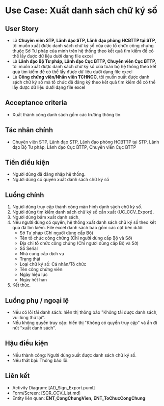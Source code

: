 # Use Case: Xuất danh sách chữ ký số

## User Story
- Là **Chuyên viên STP, Lãnh đạo STP, Lãnh đạo phòng HCBTTP tại STP**, tôi muốn xuất được danh sách chữ ký số của các tổ chức công chứng thuộc Sở Tư pháp của mình trên hệ thống theo kết quả tìm kiếm để có thể lấy được dữ liệu dưới dạng file excel
- Là **Lãnh đạo Bộ Tư pháp, Lãnh đạo Cục BTTP, Chuyên viên Cục BTTP**, tôi muốn xuất được danh sách chữ ký số của toàn bộ hệ thống theo kết quả tìm kiếm để có thể lấy được dữ liệu dưới dạng file excel
- Là **Công chứng viên/Nhân viên TCHNCC**, tôi muốn xuất được danh sách chữ ký số mà tổ chức đã đăng ký theo kết quả tìm kiếm để có thể lấy được dữ liệu dưới dạng file excel

## Acceptance criteria
- Xuất thành công danh sách gồm các trường thông tin

## Tác nhân chính
- Chuyên viên STP, Lãnh đạo STP, Lãnh đạo phòng HCBTTP tại STP, Lãnh đạo Bộ Tư pháp, Lãnh đạo Cục BTTP, Chuyên viên Cục BTTP

## Tiền điều kiện
- Người dùng đã đăng nhập hệ thống.
- Người dùng có quyền xuất danh sách chữ ký số

## Luồng chính
1. Người dùng truy cập thành công màn hình danh sách chữ ký số.
2. Người dùng tìm kiếm danh sách chữ ký số cần xuất (UC_CCV_Export).
3. Người dùng bấm xuất danh sách.
4. Nếu người dùng có quyền, hệ thống xuất danh sách chữ ký số theo kết quả đã tìm kiếm. File excel danh sách bao gồm các cột bên dưới
    - Sở Tư pháp (Chỉ người dùng cấp Bộ)
    - Tên tổ chức công chứng (Chỉ người dùng cấp Bộ và Sở)
    - Địa chỉ tổ chức công chứng (Chỉ người dùng cấp Bộ và Sở)
    - Số Serial
    - Nhà cung cấp dịch vụ
    - Trạng thái
    - Loại chữ ký số: Cá nhân/Tổ chức
    - Tên công chứng viên
    - Ngày hiệu lực
    - Ngày hết hạn
5. Kết thúc.

## Luồng phụ / ngoại lệ
- Nếu có lỗi tải danh sách: hiển thị thông báo "Không tải được danh sách, vui lòng thử lại".
- Nếu không quyền truy cập: hiển thị "Không có quyền truy cập" và ẩn đi nút "xuất danh sách".

## Hậu điều kiện
- Nếu thành công: Người dùng xuất được danh sách chữ ký số.
- Nếu thất bại: Thông báo lỗi.

## Liên kết
- Activity Diagram: [AD_Sign_Export.puml]
- Form/Screen: [SCR_CCV_List.md]
- Entity liên quan: **ENT_CongChungVien**, **ENT_ToChucCongChung**
